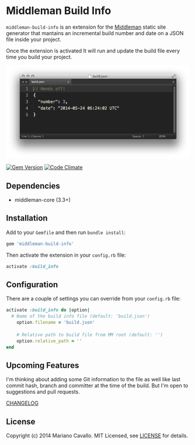 # Middleman Build Info

`middleman-build-info` is an extension for the [Middleman] static site generator that mantains an incremental build number and date on a JSON file inside your project.

Once the extension is activated It will run and update the build file every time you build your project.

![IMAGE]

[![Gem Version](https://badge.fury.io/rb/middleman-build-info.png)](http://badge.fury.io/rb/middleman-build-info) [![Code Climate](https://codeclimate.com/github/mcavallo/middleman-build-info.png)](https://codeclimate.com/github/mcavallo/middleman-build-info)

## Dependencies

* middleman-core (3.3+)

## Installation
Add to your `Gemfile` and then run `bundle install`:

```ruby
gem 'middleman-build-info'
```

Then activate the extension in your `config.rb` file:

```ruby
activate :build_info
```

## Configuration

There are a couple of settings you can override from your `config.rb` file:

```ruby
activate :build_info do |option|
  # Name of the build info file (default: 'build.json')
    option.filename = 'build.json'
    
    # Relative path to build file from MM root (default: '')
    option.relative_path = ''
end
```

## Upcoming Features

I'm thinking about adding some Git information to the file as well like last commit hash, branch and committer at the time of the build. But I'm open to suggestions and pull requests.

[CHANGELOG]

## License

Copyright (c) 2014 Mariano Cavallo. MIT Licensed, see [LICENSE] for details.

[middleman]: http://middlemanapp.com
[IMAGE]: https://raw.githubusercontent.com/mcavallo/middleman-build-info/master/middleman-build-info.png
[CHANGELOG]: https://github.com/mcavallo/middleman-build-info/blob/master/CHANGELOG.md
[LICENSE]: https://github.com/mcavallo/middleman-build-info/blob/master/LICENSE.md
